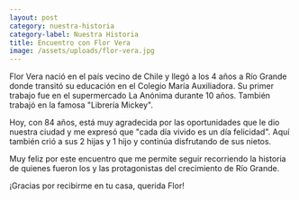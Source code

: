 ```yaml
---
layout: post
category: nuestra-historia
category-label: Nuestra Historia
title: Encuentro con Flor Vera
image: /assets/uploads/flor-vera.jpg
---
```

Flor Vera nació en el país vecino de Chile y llegó a los 4 años a Río Grande donde transitó su educación en el Colegio María Auxiliadora. Su primer trabajo fue en el supermercado La Anónima durante 10 años. También trabajó en la famosa "Librería Mickey".

Hoy, con 84 años, está muy agradecida por las oportunidades que le dio nuestra ciudad y me expresó que "cada día vivido es un día felicidad". Aquí también crió a sus 2 hijas y 1 hijo y continúa disfrutando de sus nietos.

Muy feliz por este encuentro que me permite seguir recorriendo la historia de quienes fueron los y las protagonistas del crecimiento de Río Grande.



¡Gracias por recibirme en tu casa, querida Flor!